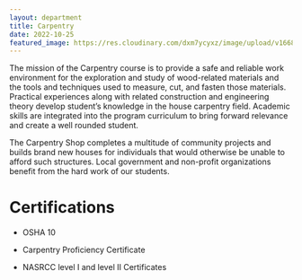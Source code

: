 ```yaml
---
layout: department
title: Carpentry
date: 2022-10-25
featured_image: https://res.cloudinary.com/dxm7ycyxz/image/upload/v1668016881/TechHigh.us/Technical%20areas/construction/Carpentry/benjamin-lehman-EJU7A__krX0-unsplash-1-1024x683_ss6lvi.jpg
---
```


The mission of the Carpentry course is to provide a safe and reliable work environment for the exploration and study of wood-related materials and the tools and techniques used to measure, cut, and fasten those materials. Practical experiences along with related construction and engineering theory develop student’s knowledge in the house carpentry field. Academic skills are integrated into the program curriculum to bring forward relevance and create a well rounded student.

The Carpentry Shop completes a multitude of community projects and builds brand new houses for individuals that would otherwise be unable to afford such structures. Local government and non-profit organizations benefit from the hard work of our students.

# Certifications

- OSHA 10 

- Carpentry Proficiency Certificate

- NASRCC level I and level II Certificates

